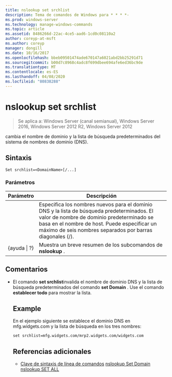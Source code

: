 ```yaml
---
title: nslookup set srchlist
description: Tema de comandos de Windows para * * * *-
ms.prod: windows-server
ms.technology: manage-windows-commands
ms.topic: article
ms.assetid: 8486266d-22ac-4ce5-aad6-1cd0c08110a2
author: coreyp-at-msft
ms.author: coreyp
manager: dongill
ms.date: 10/16/2017
ms.openlocfilehash: bbeb09501474ade670147a6021abd2bb25291d71
ms.sourcegitcommit: b00d7c8968c4adc8f699dbee694afe6ed36bc9de
ms.translationtype: MT
ms.contentlocale: es-ES
ms.lasthandoff: 04/08/2020
ms.locfileid: "80838288"
---
```

# <a name="nslookup-set-srchlist"></a>nslookup set srchlist

>Se aplica a: Windows Server (canal semianual), Windows Server 2016, Windows Server 2012 R2, Windows Server 2012

cambia el nombre de dominio y la lista de búsqueda predeterminados del sistema de nombres de dominio (DNS).

## <a name="syntax"></a>Sintaxis
```
Set srchlist=<DomainName>[/...]
```
### <a name="parameters"></a>Parámetros

|    Parámetro    |                                                                                        Descripción                                                                                        |
|-----------------|-------------------------------------------------------------------------------------------------------------------------------------------------------------------------------------------|
|  <DomainName>   | Especifica los nombres nuevos para el dominio DNS y la lista de búsqueda predeterminados. El valor de nombre de dominio predeterminado se basa en el nombre de host. Puede especificar un máximo de seis nombres separados por barras diagonales (/). |
| {ayuda &#124; ?} |                                                                   Muestra un breve resumen de los subcomandos de **nslookup** .                                                                   |

## <a name="remarks"></a>Comentarios
- El comando **set srchlist**invalida el nombre de dominio DNS y la lista de búsqueda predeterminados del comando **set Domain** . Use el comando **establecer todo** para mostrar la lista.
  ## <a name="examples"></a><a name=BKMK_examples></a>Example
  En el ejemplo siguiente se establece el dominio DNS en mfg.widgets.com y la lista de búsqueda en los tres nombres:
  ```
  set srchlist=mfg.widgets.com/mrp2.widgets.com/widgets.com
  ```
  ## <a name="additional-references"></a>Referencias adicionales
  - [Clave de sintaxis de línea de comandos](command-line-syntax-key.md)
  [nslookup Set Domain](nslookup-set-domain.md)
  [nslookup SET ALL](nslookup-set-all.md)

